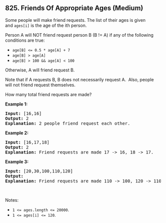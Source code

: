 ## 825. Friends Of Appropriate Ages (Medium)

<p>Some people will make friend requests. The&nbsp;list of their ages is given and&nbsp;<code>ages[i]</code>&nbsp;is the age of the&nbsp;ith person.&nbsp;</p>

<p>Person A will NOT friend request person B (B != A) if any of the following conditions are true:</p>

<ul>
	<li><code>age[B]&nbsp;&lt;= 0.5 * age[A]&nbsp;+ 7</code></li>
	<li><code>age[B]&nbsp;&gt; age[A]</code></li>
	<li><code>age[B]&nbsp;&gt; 100 &amp;&amp;&nbsp;age[A]&nbsp;&lt; 100</code></li>
</ul>

<p>Otherwise, A will friend request B.</p>

<p>Note that if&nbsp;A requests B, B does not necessarily request A.&nbsp; Also, people will not friend request themselves.</p>

<p>How many total friend requests are made?</p>

<p><strong>Example 1:</strong></p>

<pre>
<strong>Input: </strong>[16,16]
<strong>Output: </strong>2
<strong>Explanation: </strong>2 people friend request each other.
</pre>

<p><strong>Example 2:</strong></p>

<pre>
<strong>Input: </strong>[16,17,18]
<strong>Output: </strong>2
<strong>Explanation: </strong>Friend requests are made 17 -&gt; 16, 18 -&gt; 17.</pre>

<p><strong>Example 3:</strong></p>

<pre>
<strong>Input: </strong>[20,30,100,110,120]
<strong>Output: </strong>
<strong>Explanation: </strong>Friend requests are made 110 -&gt; 100, 120 -&gt; 110, 120 -&gt; 100.
</pre>

<p>&nbsp;</p>

<p>Notes:</p>

<ul>
	<li><code>1 &lt;= ages.length&nbsp;&lt;= 20000</code>.</li>
	<li><code>1 &lt;= ages[i] &lt;= 120</code>.</li>
</ul>
